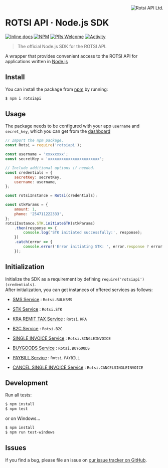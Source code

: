 <a href="https://www.rotsi.co.ke/">
  <img src="https://avatars.githubusercontent.com/u/157684324?s=200&v=4" alt="Rotsi API Ltd." align="right">
</a>

# ROTSI API &middot; Node.js SDK
[![Inline docs](https://inch-ci.org/github/dwyl/hapi-auth-jwt2.svg?branch=master)](https://github.com/RotsiApiLtd/rotsiapi-node.js-#readme)
[![NPM](https://img.shields.io/npm/v/rotsiapi?logo=npm&color=red)](https://www.npmjs.com/package/rotsiapi)
[![PRs Welcome](https://img.shields.io/badge/PRs-welcome-blue.svg)](http://makeapullrequest.com)
[![Activity](https://img.shields.io/badge/status-active-brightgreen)](https://github.com/RotsiApiLtd/rotsiapi-node.js-/commits/main/)
> The official Node.js SDK for the ROTSI API.

A wrapper that provides convenient access to the ROTSI API for applications written in [Node.js](https://nodejs.org/en)

## Install

You can install the package from [npm](https://www.npmjs.com/package/rotsiapi) by running: 

```bash
$ npm i rotsiapi
```

## Usage

The package needs to be configured with your app `username` and `secret_key`, which you can get from the [dashboard](https://dashboard.rotsi.co.ke/)


```javascript
// Import the npm package.
const Rotsi = require('rotsiapi'); 

const username = 'xxxxxxxx';
const secretKey = 'xxxxxxxxxxxxxxxxxxxxxxx';

// Include additional options if needed.
const credentials = {
    secretKey: secretKey,
    username: username,
};

const rotsiInstance = Rotsi(credentials);

const stkParams = {
    amount: 1,
    phone: '254711222333', 
};
rotsiInstance.STK.initiateSTK(stkParams)
    .then(response => {
        console.log('STK initiated successfully:', response);
    })
    .catch(error => {
        console.error('Error initiating STK: ', error.response ? error.response.data : error.message);
    });
```

## Initialization

Initialize the SDK as a requirement by defining `require('rotsiapi')(credentials)`.  
After initialization, you can get instances of offered services as follows:

- [SMS Service](https://github.com/RotsiApiLtd/rotsiapi-node.js-/blob/main/lib/bulksms.js) : `Rotsi.BULKSMS`

- [STK Service](https://github.com/RotsiApiLtd/rotsiapi-node.js-/blob/main/lib/stk.js) : `Rotsi.STK`

- [KRA REMIT TAX Service](https://github.com/RotsiApiLtd/rotsiapi-node.js-/blob/main/lib/kra.js) : `Rotsi.KRA`

- [B2C Service](https://github.com/RotsiApiLtd/rotsiapi-node.js-/blob/main/lib/b2c.js) : `Rotsi.B2C`

- [SINGLE INVOICE Service](https://github.com/RotsiApiLtd/rotsiapi-node.js-/blob/main/lib/singleinvoice.js) : `Rotsi.SINGLEINVOICE`

- [BUYGOODS Service](https://github.com/RotsiApiLtd/rotsiapi-node.js-/blob/main/lib/buygoods.js) : `Rotsi.BUYGOODS`

- [PAYBILL Service](https://github.com/RotsiApiLtd/rotsiapi-node.js-/blob/main/lib/paybill.js) : `Rotsi.PAYBILL`

- [CANCEL SINGLE INVOICE Service](https://github.com/RotsiApiLtd/rotsiapi-node.js-/blob/main/lib/cancelsingleinvoice.js) : `Rotsi.CANCELSINGLEINVOICE`

## Development

Run all tests:

```bash
$ npm install
$ npm test
```

or on Windows...

```bash
$ npm install
$ npm run test-windows
```


## Issues

If you find a bug, please file an issue on [our issue tracker on GitHub](https://github.com/RotsiApiLtd/rotsiapi-node.js-/issues).

